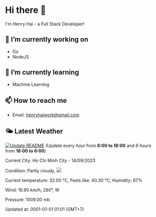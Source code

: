 # Hi there 👋

I'm Henry Hai - a Full Stack Developer!

## 🔭 I’m currently working on

- Go
- NodeJS

## 🌱 I’m currently learning

- Machine Learning

## 📫 How to reach me

- Email: <henryhaiwork@gmail.com>

## 🌤️ Latest Weather
[![Update README](https://github.com/henry0hai/henry0hai/actions/workflows/udpateReadme.yml/badge.svg)](https://github.com/henry0hai/henry0hai/actions/workflows/udpateReadme.yml)
(Update every *hour* from **6:00 to 18:00** and *6 hours* from **18:00 to 6:00**)
<!-- WEATHER:START -->
Current City: Ho Chi Minh City - 14/09/2023

Condition: Partly cloudy, <img src="https://cdn.weatherapi.com/weather/64x64/day/116.png"/>

Current temperature: 32.00 °C, Feels like: 40.30 °C, Humidity: 67%

Wind: 16.90 km/h, 280°, W

Pressure: 1009.00 mb

Updated at: 0001-01-01 01:01 (GMT+7)<!-- WEATHER:END -->
